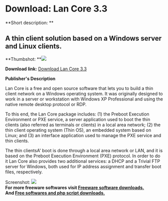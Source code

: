 # Download: Lan Core 3.3

**Short description: **

## A thin client solution based on a Windows server and Linux clients.

  
**Thumbshot: **![](http://www.freewarefiles.com/screenshot/lancore_md.jpg)   
  
**Download link:** [Download Lan Core 3.3](http://freesoftwares.boysofts.com/Lan-Core_program_70497.html)  
  

**Publisher's Description**  
  

Lan Core is a free and open source software that lets you to build a thin
client network on a Windows operating system. It was originally designed to
work in a server or workstation with Windows XP Professional and using the
native remote desktop protocol or RDP.

To this end, the Lan Core package includes: (1) the Preboot Execution
Environment or PXE service, a server application used to boot the thin clients
(also referred as terminals or clients) in a local area network; (2) the thin
client operating system (Thin OS), an embedded system based on Linux; and (3)
an interface application used to manage the PXE service and thin clients.

The thin clientsA' boot is done through a local area network or LAN, and it is
based on the Preboot Execution Environment (PXE) protocol. In order to do it
Lan Core also provides two additional services: a DHCP and a Trivial FTP
server for Windows, both used for IP address assignment and transfer boot
files, respectively.

  
  
Screenshot: ![](http://www.freewarefiles.com/screenshot/lancore.jpg)  
**For more freeware softwares visit [Freeware software downloads.](http://freesoftwares.boysofts.com/)**   
**And [Free softwares and php script downloads.](http://www.boysofts.com/)**

